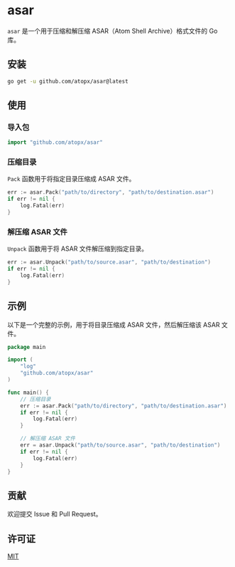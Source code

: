 # asar

`asar` 是一个用于压缩和解压缩 ASAR（Atom Shell Archive）格式文件的 Go 库。


## 安装

```bash
go get -u github.com/atopx/asar@latest
```

## 使用

### 导入包

```go
import "github.com/atopx/asar"
```

### 压缩目录

`Pack` 函数用于将指定目录压缩成 ASAR 文件。

```go
err := asar.Pack("path/to/directory", "path/to/destination.asar")
if err != nil {
    log.Fatal(err)
}
```

### 解压缩 ASAR 文件

`Unpack` 函数用于将 ASAR 文件解压缩到指定目录。

```go
err := asar.Unpack("path/to/source.asar", "path/to/destination")
if err != nil {
    log.Fatal(err)
}
```

## 示例

以下是一个完整的示例，用于将目录压缩成 ASAR 文件，然后解压缩该 ASAR 文件。

```go
package main

import (
    "log"
    "github.com/atopx/asar"
)

func main() {
    // 压缩目录
    err := asar.Pack("path/to/directory", "path/to/destination.asar")
    if err != nil {
        log.Fatal(err)
    }

    // 解压缩 ASAR 文件
    err = asar.Unpack("path/to/source.asar", "path/to/destination")
    if err != nil {
        log.Fatal(err)
    }
}
```

## 贡献

欢迎提交 Issue 和 Pull Request。

## 许可证

[MIT](./LICENSE)
